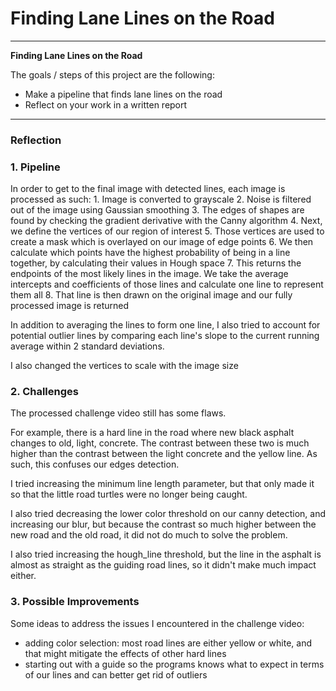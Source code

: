 # **Finding Lane Lines on the Road** 

---

**Finding Lane Lines on the Road**

The goals / steps of this project are the following:
* Make a pipeline that finds lane lines on the road
* Reflect on your work in a written report

---

### Reflection

### 1. Pipeline

In order to get to the final image with detected lines, each image is processed as such:
    1. Image is converted to grayscale
    2. Noise is filtered out of the image using Gaussian smoothing
    3. The edges of shapes are found by checking the gradient derivative with the Canny algorithm
    4. Next, we define the vertices of our region of interest
    5. Those vertices are used to create a mask which is overlayed on our image of edge points
    6. We then calculate which points have the highest probability of being in a line together, by calculating their values in Hough space
    7. This returns the endpoints of the most likely lines in the image. We take the average intercepts and coefficients of those lines and calculate one line to represent them all
    8. That line is then drawn on the original image and our fully processed image is returned

In addition to averaging the lines to form one line, I also tried to  account for potential outlier lines by comparing each line's slope to the current running average within 2 standard deviations.

I also changed the vertices to scale with the image size


### 2. Challenges

The processed challenge video still has some flaws.

For example, there is a hard line in the road where new black asphalt changes to old, light, concrete. The contrast between these two is much higher than the contrast between the light concrete and the yellow line. As such, this confuses our edges detection.

I tried increasing the minimum line length parameter, but that only made it so that the little road turtles were no longer being caught.

I also tried decreasing the lower color threshold on our canny detection, and increasing our blur, but because the contrast so much higher between the new road and the old road, it did not do much to solve the problem.

I also tried increasing the hough_line threshold, but the line in the asphalt is almost as straight as the guiding road lines, so it didn't make much impact either.


### 3. Possible Improvements

Some ideas to address the issues I encountered in the challenge video:
- adding color selection: most road lines are either yellow or white, and that might mitigate the effects of other hard lines
- starting out with a guide so the programs knows what to expect in terms of our lines and can better get rid of outliers
